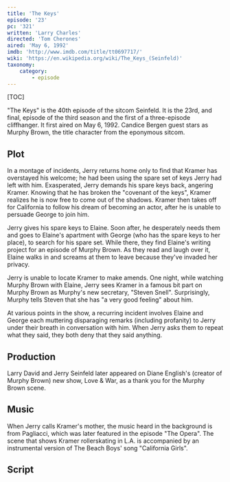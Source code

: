 ```yaml
---
title: 'The Keys'
episode: '23'
pc: '321'
written: 'Larry Charles'
directed: 'Tom Cherones'
aired: 'May 6, 1992'
imdb: 'http://www.imdb.com/title/tt0697717/'
wiki: 'https://en.wikipedia.org/wiki/The_Keys_(Seinfeld)'
taxonomy:
    category:
        - episode
---
```


[TOC]

"The Keys" is the 40th episode of the sitcom Seinfeld. It is the 23rd, and final, episode of the third season and the first of a three-episode cliffhanger. It first aired on May 6, 1992. Candice Bergen guest stars as Murphy Brown, the title character from the eponymous sitcom.

## Plot

In a montage of incidents, Jerry returns home only to find that Kramer has overstayed his welcome; he had been using the spare set of keys Jerry had left with him. Exasperated, Jerry demands his spare keys back, angering Kramer. Knowing that he has broken the "covenant of the keys", Kramer realizes he is now free to come out of the shadows. Kramer then takes off for California to follow his dream of becoming an actor, after he is unable to persuade George to join him.

Jerry gives his spare keys to Elaine. Soon after, he desperately needs them and goes to Elaine's apartment with George (who has the spare keys to her place), to search for his spare set. While there, they find Elaine's writing project for an episode of Murphy Brown. As they read and laugh over it, Elaine walks in and screams at them to leave because they've invaded her privacy.

Jerry is unable to locate Kramer to make amends. One night, while watching Murphy Brown with Elaine, Jerry sees Kramer in a famous bit part on Murphy Brown as Murphy's new secretary, "Steven Snell". Surprisingly, Murphy tells Steven that she has "a very good feeling" about him.

At various points in the show, a recurring incident involves Elaine and George each muttering disparaging remarks (including profanity) to Jerry under their breath in conversation with him. When Jerry asks them to repeat what they said, they both deny that they said anything.

## Production

Larry David and Jerry Seinfeld later appeared on Diane English's (creator of Murphy Brown) new show, Love & War, as a thank you for the Murphy Brown scene.

## Music

When Jerry calls Kramer's mother, the music heard in the background is from Pagliacci, which was later featured in the episode "The Opera". The scene that shows Kramer rollerskating in L.A. is accompanied by an instrumental version of The Beach Boys' song "California Girls".

## Script
